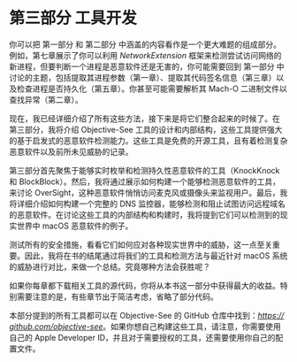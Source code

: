 

# 第三部分 工具开发



你可以把 第一部分 和 第二部分 中涵盖的内容看作是一个更大难题的组成部分。例如，第七章展示了你可以利用 *NetworkExtension* 框架来检测尝试访问网络的新进程，但要判断一个进程是恶意软件还是无害的，你可能需要回到 第一部分 中讨论的主题，包括提取其进程参数（第一章）、提取其代码签名信息（第三章）以及检查进程是否持久化（第五章）。你甚至可能需要解析其 Mach-O 二进制文件以查找异常（第二章）。

现在，我已经详细介绍了所有这些方法，接下来是将它们整合起来的时候了。在 第三部分，我将介绍 Objective-See 工具的设计和内部结构，这些工具提供强大的基于启发式的恶意软件检测能力。这些工具是免费的开源工具，且有着检测复杂恶意软件以及前所未见威胁的记录。

第三部分首先聚焦于能够实时枚举和检测持久性恶意软件的工具（KnockKnock 和 BlockBlock）。然后，我将通过展示如何构建一个能够检测恶意软件的工具，来讨论 OverSight，这种恶意软件悄悄访问麦克风或摄像头来监视用户。最后，我将详细介绍如何构建一个完整的 DNS 监控器，能够检测和阻止试图访问远程域名的恶意软件。在讨论这些工具的内部结构和构建时，我将提到它们可以检测到的现实世界中 macOS 恶意软件的例子。

测试所有的安全措施，看看它们如何应对各种现实世界中的威胁，这一点至关重要。因此，我将在书的结尾通过将我们的工具和检测方法与最近针对 macOS 系统的威胁进行对比，来做一个总结。究竟哪种方法会获胜呢？

如果你每章都下载相关工具的源代码，你将从本书这一部分中获得最大的收益。特别需要注意的是，有些章节出于简洁考虑，省略了部分代码。

本部分提到的所有工具都可以在 Objective-See 的 GitHub 仓库中找到：[*https://<wbr>github<wbr>.com<wbr>/objective<wbr>-see*](https://github.com/objective-see)。如果你想自己构建这些工具，请注意，你需要使用自己的 Apple Developer ID，并且对于需要授权的工具，还需要使用你自己的配置文件。
